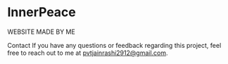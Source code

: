 # InnerPeace
WEBSITE MADE BY ME

Contact
If you have any questions or feedback regarding this project, feel free to reach out to me at pvtjainrashi2912@gmail.com.
